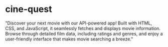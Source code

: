 # cine-quest
"Discover your next movie with our API-powered app! Built with HTML, CSS, and JavaScript, it seamlessly fetches and displays movie information. Browse through detailed film data, including ratings and genres, and enjoy a user-friendly interface that makes movie searching a breeze."

